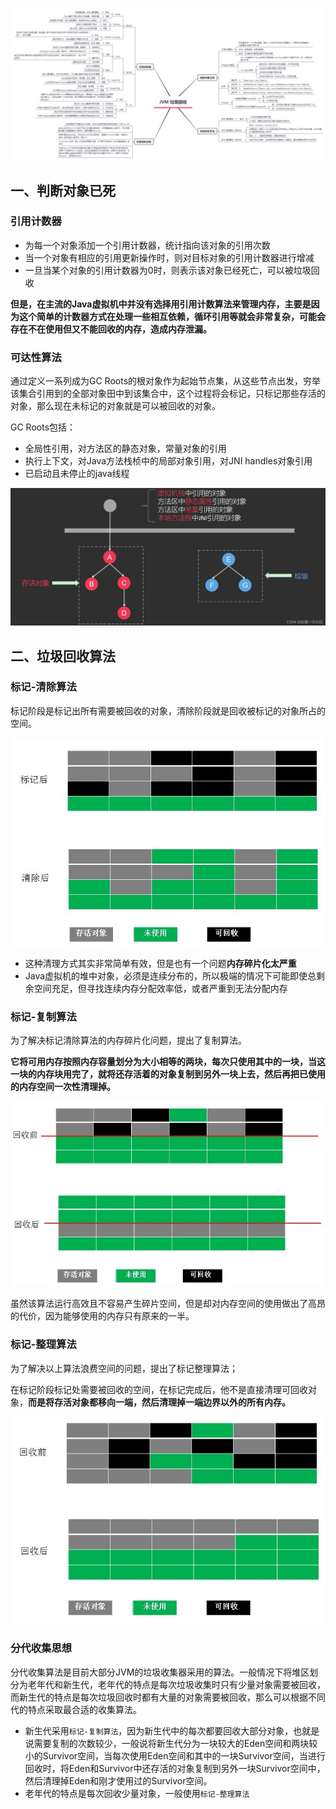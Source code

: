 ![图 27-1 垃圾收集器知识框架](../../../assets/img/gc-01.png)

## 一、判断对象已死

### 引用计数器

- 为每一个对象添加一个引用计数器，统计指向该对象的引用次数
- 当一个对象有相应的引用更新操作时，则对目标对象的引用计数器进行增减
- 一旦当某个对象的引用计数器为0时，则表示该对象已经死亡，可以被垃圾回收

**但是，在主流的Java虚拟机中并没有选择用引用计数算法来管理内存，主要是因为这个简单的计数器方式在处理一些相互依赖，循环引用等就会非常复杂，可能会存在不在使用但又不能回收的内存，造成内存泄漏。**

### 可达性算法

通过定义一系列成为GC Roots的根对象作为起始节点集，从这些节点出发，穷举该集合引用到的全部对象田中到该集合中，这个过程将会标记，只标记那些存活的对象，那么现在未标记的对象就是可以被回收的对象。

GC Roots包括：

- 全局性引用，对方法区的静态对象，常量对象的引用
- 执行上下文，对Java方法栈桢中的局部对象引用，对JNI handles对象引用
- 已启动且未停止的java线程

![在这里插入图片描述](../../../assets/img/gc-02.png)

## 二、垃圾回收算法

### 标记-清除算法

标记阶段是标记出所有需要被回收的对象，清除阶段就是回收被标记的对象所占的空间。

![img](../../../assets/img/gc-03.png)

- 这种清理方式其实非常简单有效，但是也有一个问题**内存碎片化太严重**
- Java虚拟机的堆中对象，必须是连续分布的，所以极端的情况下可能即使总剩余空间充足，但寻找连续内存分配效率低，或者严重到无法分配内存

### 标记-复制算法

为了解决标记清除算法的内存碎片化问题，提出了复制算法。

**它将可用内存按照内存容量划分为大小相等的两块，每次只使用其中的一块，当这一块的内存块用完了，就将还存活着的对象复制到另外一块上去，然后再把已使用的内存空间一次性清理掉。**

![img](../../../assets/img/gc-04.png)

虽然该算法运行高效且不容易产生碎片空间，但是却对内存空间的使用做出了高昂的代价，因为能够使用的内存只有原来的一半。

### 标记-整理算法

为了解决以上算法浪费空间的问题，提出了标记整理算法；

在标记阶段标记处需要被回收的空间，在标记完成后，他不是直接清理可回收对象，**而是将存活对象都移向一端，然后清理掉一端边界以外的所有内存。**

![img](../../../assets/img/gc-05.png)

### 分代收集思想

分代收集算法是目前大部分JVM的垃圾收集器采用的算法。一般情况下将堆区划分为老年代和新生代，老年代的特点是每次垃圾收集时只有少量对象需要被回收，而新生代的特点是每次垃圾回收时都有大量的对象需要被回收，那么可以根据不同代的特点采取最合适的收集算法。

- 新生代采用`标记-复制算法`，因为新生代中的每次都要回收大部分对象，也就是说需要复制的次数较少，一般说将新生代分为一块较大的Eden空间和两块较小的Survivor空间，当每次使用Eden空间和其中的一块Survivor空间，当进行回收时，将Eden和Survivor中还存活的对象复制到另外一块Survivor空间中，然后清理掉Eden和刚才使用过的Survivor空间。
- 老年代的特点是每次回收少量对象，一般使用`标记-整理算法`
